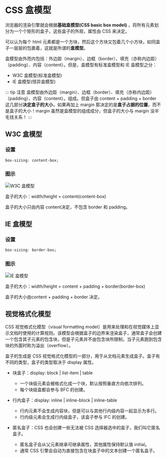 # CSS 盒模型

浏览器的渲染引擎就会根据**基础盒模型(CSS basic box model)** ，将所有元素划分为一个个矩形的盒子，这些盒子的外观，属性由 CSS 来决定。

可以认为每个 html 元素都是一个方块，然后这个方块又包着几个小方块，如同盒子一层层的包裹着，这就是所谓的**盒模型**。

盒模型由外而内包括：外边距（margin）、边框（border）、填充（亦称内边距）（padding）、内容（content）。但是，盒模型有标准盒模型和 IE 盒模型之分：

- W3C 盒模型(标准盒模型)
- IE 盒模型(怪异盒模型)

::: tip 注意
盒模型由外边距（margin）、边框（border）、填充（亦称内边距）（padding）、内容（content）。组成。但盒子由 content + padding + border 这几部分**决定盒子的大小**，如果再加上 margin 那决定的是**盒子占据的位置**，而不是盒子的大小！margin 虽然是盒模型的组成成分，但盒子的大小与 margin 没半毛钱关系！
:::

## W3C 盒模型

### 设置

```css
box-sizing: content-box;
```


### 图示

![W3C 盒模型](/blog/images/css/W3C盒模型.png)

盒子的大小：width/height = content(content-box)

盒子的大小只由内容 content决定，不包含 border 和 padding。

## IE 盒模型

### 设置

```css
box-sizing: border-box;
```

### 图示

![IE 盒模型](/blog/images/css/IE盒模型.png)

盒子的大小：width/height = content + padding + border(border-box)

盒子的大小由content + padding + border 决定。

## 视觉格式化模型

CSS 视觉格式化模型（visual formatting model）是用来处理和在视觉媒体上显示文档时使用的计算规则。该模型会根据盒子的边界来渲染盒子，通常盒子会创建一个包含其子元素的包含块，但是子元素并不由包含块所限制，当子元素跑到包含块的外面时称为溢出（overflow）。

盒子的生成是 CSS 视觉格式化模型的一部分，用于从文档元素生成盒子。盒子有不同的类型，盒子的类型取决于 display 属性。

- 块盒子：display: block | list-item | table

  - 一个块级元素会被格式化成一个块，默认按照垂直方向依次排列。
  - 每个块级盒都会参与 BFC 的创建。

- 行内盒子：display: inline | inline-block | inline-table

  - 行内元素不会生成内容块，但是可以与其他行内级内容一起显示为多行。
  - 行内级元素会生成行内级盒子，该盒子参与 IFC 的创建。

- 匿名盒子：CSS 也会创建一些无法被 CSS 选择器选中的盒子，我们叫它匿名盒子。

  - 匿名盒子会从父元素继承可继承属性，其他属性保持默认值 initial。
  - 通常 CSS 引擎会自动为直接包含在块盒子中的文本创建一个匿名盒子。

